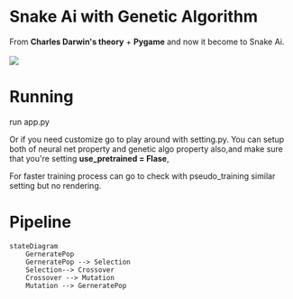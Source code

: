 # Snake Ai with Genetic Algorithm
From **Charles Darwin's theory** + **Pygame** and now it become to Snake Ai.
<br>
<br>
![](https://github.com/Jadabkkd/snake_ai/blob/main/snake_ai.gif)
# Running
run app.py

Or if you need customize go to play around with setting.py. You can setup both of neural net property and genetic algo property also,and make sure that you're setting **use_pretrained = Flase**,

For faster training process can go to check with pseudo_training similar setting but no rendering.
# Pipeline

```mermaid
stateDiagram
	GerneratePop
    GerneratePop --> Selection
    Selection--> Crossover
    Crossover --> Mutation
    Mutation --> GerneratePop 
```

